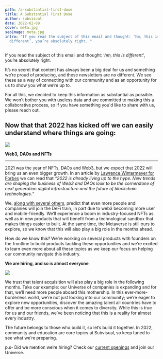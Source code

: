 ```yaml
---
path: /a-substantial-first-dose
title: A Substantial First Dose
author: subvisual
date: 2022-02-09
cover: meta.jpg
seoImage: meta.jpg
intro: "If you read the subject of this email and thought: ‘hm, this is
  different’, you’re absolutely right. "
---
```

If you read the subject of this email and thought: ‘*hm, this is different’*, you’re absolutely right. 

It’s no secret that content has always been a big deal for us and something we’re proud of producing, and these newsletters are no different. We see these as a way of connecting with our community and as an opportunity for us to show you what we’re up to. 

For all this, we decided to keep this information as substantial as possible. We won’t bother you with useless data and are committed to making this a collaborative process, so if you have something you'd like to share with us, please reach out. 


## Now that that 2022 has kicked off we can easily understand where things are going: 


![](https://paper-attachments.dropbox.com/s_5D7200F40C540D03A89A770DD3674D5D8CC80074D8AD944A3FF08148C13DD769_1644238734652_TRENDS+FOR+2022+1.png)


**Web3,** **DAOs and NFTs** 
****
2021 was the year of NFTs, DAOs and Web3, but we expect that 2022 will bring us an even bigger growth. In an article by [Lawrence Wintermeyer for Forbes](https://www.forbes.com/sites/lawrencewintermeyer/2022/01/15/nfts-daos-mobileweb3-and-the-metaverse-off-and-running-in-2022/?sh=1754a5c111cd) we can read that *“2022 is already living up to the hype. New trends are shaping the business of Web3 and DAOs look to be the cornerstone of next generation digital infrastructure and the future of blockchain technologies.“*  

We, [along with several others](https://cryptonews.com/exclusives/nfts-2022-from-word-of-year-mainstream-adoption-new-uses-cases.htm), predict that even more people and companies will join the DeFi train, in part due to web3 becoming more user and mobile-friendly. 
We’ll experience a boom in industry-focused NFTs as well as in new products that will benefit from a technological sandbox that makes things easier to built. At the same time, the Metaverse is still ours to explore, so we know that this will also play a big role in the months ahead. 

How do we know this? We’re working on several products with founders on the frontline to build products tackling these opportunities and we’re excited to learn even more about all these topics as we keep our focus on helping our community navigate this industry. 

**We are hiring, and so is almost everyone** 


![](https://paper-attachments.dropbox.com/s_5D7200F40C540D03A89A770DD3674D5D8CC80074D8AD944A3FF08148C13DD769_1644258169554_Linkedin+1.png)


We trust that talent acquisition will also play a big role in the following months. Take our example: our Universe of companies is expanding and for that, we’ll need more people aboard this mothership. In this ever-more-borderless world, we’re not just looking into our community; we’re eager to explore new opportunities, discover the amazing talent all countries have to offer and be more conscious when it comes to diversity. 
While this is true for us and our friends, we’ve been noticing that this is a reality for almost every industry. 

The future belongs to those who build it, so let’s build it together. In 2022, community and education are core topics at Subvisual, so keep tuned to see what we’re preparing. 

p.s- Did we mention we’re hiring? Check our [current openings](https://jobs.subvisual.com/) and join our Universe.  
